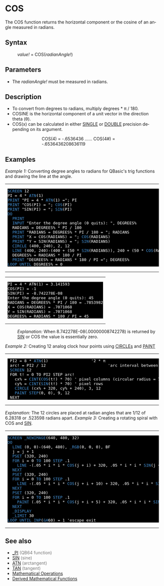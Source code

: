 <style>pre.codeide, pre.outputfixed, .outputcrt0 { background-color: #000 !important; color: #FFF !important; }</style><!DOCTYPE html>
<html class="client-nojs" dir="ltr" lang="en">
<head>
<title>COS - QB64 Phoenix Edition Wiki</title>
</head>
<body class="mediawiki ltr sitedir-ltr mw-hide-empty-elt ns-0 ns-subject page-COS rootpage-COS skin-vector action-view skin-vector-legacy vector-feature-language-in-header-enabled vector-feature-language-in-main-page-header-disabled vector-feature-language-alert-in-sidebar-disabled vector-feature-sticky-header-disabled vector-feature-sticky-header-edit-disabled vector-feature-table-of-contents-disabled vector-feature-visual-enhancement-next-disabled">
<div class="mw-body" id="content" role="main">
<a id="top"></a>
<h1 class="firstHeading mw-first-heading" id="firstHeading"><span class="mw-page-title-main">COS</span></h1>
<div class="vector-body" id="bodyContent">
<div class="mw-body-content mw-content-ltr" dir="ltr" id="mw-content-text" lang="en"><div class="mw-parser-output"><p>The <a class="mw-selflink selflink">COS</a> function returns the horizontal component or the cosine of an angle measured in radians.
</p>
<h2><span class="mw-headline" id="Syntax">Syntax</span></h2>
<dl><dd><i>value!</i> = <a class="mw-selflink selflink">COS</a>(<i>radianAngle!</i>)</dd></dl>
<p>
</p>
<h2><span class="mw-headline" id="Parameters">Parameters</span></h2>
<ul><li>The <i>radianAngle!</i> must be measured in radians.</li></ul>
<p>
</p>
<h2><span class="mw-headline" id="Description">Description</span></h2>
<ul><li>To convert from degrees to radians, multiply degrees * π / 180.</li>
<li><a class="mw-selflink selflink">COS</a>INE is the horizontal component of a unit vector in the direction theta (θ).</li>
<li>COS(x) can be calculated in either <a href="SINGLE" title="SINGLE">SINGLE</a> or <a href="DOUBLE" title="DOUBLE">DOUBLE</a> precision depending on its argument.</li></ul>
<dl><dd><dl><dd><dl><dd>COS(4) = -.6536436 ...... COS(4#) = -.6536436208636119</dd></dl></dd></dl></dd></dl>
<p>
</p>
<h2><span class="mw-headline" id="Examples">Examples</span></h2>
<p><i>Example 1:</i> Converting degree angles to radians for QBasic's trig functions and drawing the line at the angle.
</p>
<table cellpadding="15px" width="100%">
<tbody><tr>
<td><pre class="codeide"><a href="SCREEN" title="SCREEN"><span style="color:#4593D8;">SCREEN</span></a> 12
PI = 4 * <a href="ATN" title="ATN"><span style="color:#4593D8;">ATN</span></a>(1)
<a href="PRINT" title="PRINT"><span style="color:#4593D8;">PRINT</span></a> "PI = 4 * <a href="ATN" title="ATN"><span style="color:#4593D8;">ATN</span></a>(1) ="; PI
<a href="PRINT" title="PRINT"><span style="color:#4593D8;">PRINT</span></a> "COS(PI) = "; <a class="mw-selflink selflink"><span style="color:#4593D8;">COS</span></a>(PI)
<a href="PRINT" title="PRINT"><span style="color:#4593D8;">PRINT</span></a> "SIN(PI) = "; <a href="SIN" title="SIN"><span style="color:#4593D8;">SIN</span></a>(PI)
<a href="DO...LOOP" title="DO...LOOP"><span style="color:#4593D8;">DO</span></a>
  <a href="PRINT" title="PRINT"><span style="color:#4593D8;">PRINT</span></a>
  <a href="INPUT" title="INPUT"><span style="color:#4593D8;">INPUT</span></a> "Enter the degree angle (0 quits): ", DEGREES%
  RADIANS = DEGREES% * PI / 180
  <a href="PRINT" title="PRINT"><span style="color:#4593D8;">PRINT</span></a> "RADIANS = DEGREES% * PI / 180 = "; RADIANS
  <a href="PRINT" title="PRINT"><span style="color:#4593D8;">PRINT</span></a> "X = COS(RADIANS) = "; <a class="mw-selflink selflink"><span style="color:#4593D8;">COS</span></a>(RADIANS)
  <a href="PRINT" title="PRINT"><span style="color:#4593D8;">PRINT</span></a> "Y = SIN(RADIANS) = "; <a href="SIN" title="SIN"><span style="color:#4593D8;">SIN</span></a>(RADIANS)
  <a href="CIRCLE" title="CIRCLE"><span style="color:#4593D8;">CIRCLE</span></a> (400, 240), 2, 12
  <a href="LINE" title="LINE"><span style="color:#4593D8;">LINE</span></a> (400, 240)-(400 + (50 * <a href="SIN" title="SIN"><span style="color:#4593D8;">SIN</span></a>(RADIANS)), 240 + (50 * <a class="mw-selflink selflink"><span style="color:#4593D8;">COS</span></a>(RADIANS))), 11
  DEGREES% = RADIANS * 180 / PI
  <a href="PRINT" title="PRINT"><span style="color:#4593D8;">PRINT</span></a> "DEGREES% = RADIANS * 180 / PI ="; DEGREES%
<a href="LOOP" title="LOOP"><span style="color:#4593D8;">LOOP</span></a> <a href="UNTIL" title="UNTIL"><span style="color:#4593D8;">UNTIL</span></a> DEGREES% = 0
</pre>
</td></tr></tbody></table>
<table cellpadding="15px" width="100%">
<tbody><tr>
<td><pre class="outputcrt0">PI = 4 * ATN(1) = 3.141593
COS(PI) = -1
SIN(PI) = -8.742278E-08
Enter the degree angle (0 quits): 45
RADIANS = DEGREES% * PI / 180 = .7853982
X = COS(RADIANS) = .7071068
Y = SIN(RADIANS) = .7071068
DEGREES% = RADIANS * 180 / PI = 45
</pre>
</td></tr></tbody></table>
<dl><dd><i>Explanation:</i> When 8.742278E-08(.00000008742278) is returned by <a href="SIN" title="SIN">SIN</a> or COS the value  is essentially zero.</dd></dl>
<p>
<i>Example 2:</i> Creating 12 analog clock hour points using <a href="CIRCLE" title="CIRCLE">CIRCLEs</a> and <a href="PAINT" title="PAINT">PAINT</a>
</p>
<table cellpadding="15px" width="100%">
<tbody><tr>
<td><pre class="codeide"> PI2 = 8 * <a href="ATN" title="ATN"><span style="color:#4593D8;">ATN</span></a>(1)                  '2 * π
 arc! = PI2 / 12                          'arc interval between hour circles
 <a href="SCREEN" title="SCREEN"><span style="color:#4593D8;">SCREEN</span></a> 12
 FOR t! = 0 TO PI2 STEP arc!
   cx% = <a href="CINT" title="CINT"><span style="color:#4593D8;">CINT</span></a>(<a class="mw-selflink selflink"><span style="color:#4593D8;">COS</span></a>(t!) * 70) ' pixel columns (circular radius = 70)
   cy% = <a href="CINT" title="CINT"><span style="color:#4593D8;">CINT</span></a>(<a href="SIN" title="SIN"><span style="color:#4593D8;">SIN</span></a>(t!) * 70) ' pixel rows
   <a href="CIRCLE" title="CIRCLE"><span style="color:#4593D8;">CIRCLE</span></a> (cx% + 320, cy% + 240), 3, 12
   <a href="PAINT" title="PAINT"><span style="color:#4593D8;">PAINT</span></a> <a href="STEP" title="STEP"><span style="color:#4593D8;">STEP</span></a>(0, 0), 9, 12
 NEXT
</pre>
</td></tr></tbody></table>
<p><i>Explanation:</i> The 12 circles are placed at radian angles that are 1/12 of 6.28318 or .523598 radians apart.
<i>Example 3:</i> Creating a rotating spiral with COS and <a href="SIN" title="SIN">SIN</a>.
</p>
<table cellpadding="15px" width="100%">
<tbody><tr>
<td><pre class="codeide"><a href="SCREEN" title="SCREEN"><span style="color:#4593D8;">SCREEN</span></a> <a href="NEWIMAGE" title="NEWIMAGE"><span style="color:#4593D8;">_NEWIMAGE</span></a>(640, 480, 32)
<a href="DO...LOOP" title="DO...LOOP"><span style="color:#4593D8;">DO</span></a>
  <a href="LINE" title="LINE"><span style="color:#4593D8;">LINE</span></a> (0, 0)-(640, 480), <a href="RGB" title="RGB"><span style="color:#4593D8;">_RGB</span></a>(0, 0, 0), BF
  j = j + 1
  <a href="PSET" title="PSET"><span style="color:#4593D8;">PSET</span></a> (320, 240)
  <a href="FOR...NEXT" title="FOR...NEXT"><span style="color:#4593D8;">FOR</span></a> i = 0 <a href="TO" title="TO"><span style="color:#4593D8;">TO</span></a> 100 <a href="STEP" title="STEP"><span style="color:#4593D8;">STEP</span></a> .1
    <a href="LINE" title="LINE"><span style="color:#4593D8;">LINE</span></a> -(.05 * i * i * <a class="mw-selflink selflink"><span style="color:#4593D8;">COS</span></a>(j + i) + 320, .05 * i * i * <a href="SIN" title="SIN"><span style="color:#4593D8;">SIN</span></a>(j + i) + 240)
  <a href="NEXT" title="NEXT"><span style="color:#4593D8;">NEXT</span></a>
  <a href="PSET" title="PSET"><span style="color:#4593D8;">PSET</span></a> (320, 240)
  <a href="FOR...NEXT" title="FOR...NEXT"><span style="color:#4593D8;">FOR</span></a> i = 0 <a href="TO" title="TO"><span style="color:#4593D8;">TO</span></a> 100 <a href="STEP" title="STEP"><span style="color:#4593D8;">STEP</span></a> .1
    <a href="LINE" title="LINE"><span style="color:#4593D8;">LINE</span></a> -(.05 * i * i * <a class="mw-selflink selflink"><span style="color:#4593D8;">COS</span></a>(j + i + 10) + 320, .05 * i * i * <a href="SIN" title="SIN"><span style="color:#4593D8;">SIN</span></a>(j + i + 10) + 240)
  <a href="NEXT" title="NEXT"><span style="color:#4593D8;">NEXT</span></a>
  <a href="PSET" title="PSET"><span style="color:#4593D8;">PSET</span></a> (320, 240)
  <a href="FOR...NEXT" title="FOR...NEXT"><span style="color:#4593D8;">FOR</span></a> i = 0 <a href="TO" title="TO"><span style="color:#4593D8;">TO</span></a> 100 <a href="STEP" title="STEP"><span style="color:#4593D8;">STEP</span></a> .1
    <a href="PAINT" title="PAINT"><span style="color:#4593D8;">PAINT</span></a> (.05 * i * i * <a class="mw-selflink selflink"><span style="color:#4593D8;">COS</span></a>(j + i + 5) + 320, .05 * i * i * <a href="SIN" title="SIN"><span style="color:#4593D8;">SIN</span></a>(j + i + 5) + 240)
  <a href="NEXT" title="NEXT"><span style="color:#4593D8;">NEXT</span></a>
  <a href="DISPLAY" title="DISPLAY"><span style="color:#4593D8;">_DISPLAY</span></a>
  <a href="LIMIT" title="LIMIT"><span style="color:#4593D8;">_LIMIT</span></a> 30
<a href="LOOP" title="LOOP"><span style="color:#4593D8;">LOOP</span></a> <a href="UNTIL" title="UNTIL"><span style="color:#4593D8;">UNTIL</span></a> <a href="INP" title="INP"><span style="color:#4593D8;">INP</span></a>(<a href="%26H" title="&amp;H"><span style="color:#4593D8;">&amp;H</span></a>60) = 1 'escape exit
</pre>
</td></tr></tbody></table>
<p>
</p>
<h2><span class="mw-headline" id="See_also">See also</span></h2>
<ul><li><a href="PI" title="PI">_PI</a> <span style="color:#777777;">(QB64 function)</span></li>
<li><a href="SIN" title="SIN">SIN</a> <span style="color:#777777;">(sine)</span></li>
<li><a href="ATN" title="ATN">ATN</a> <span style="color:#777777;">(arctangent)</span></li>
<li><a href="TAN" title="TAN">TAN</a> <span style="color:#777777;">(tangent)</span></li>
<li><a href="Mathematical_Operations" title="Mathematical Operations">Mathematical Operations</a></li>
<li><a href="Mathematical_Operations#Derived_Mathematical_Functions" title="Mathematical Operations">Derived Mathematical Functions</a></li></ul>
<p>
</p>
<!-- 
NewPP limit report
Cached time: 20240715061243
Cache expiry: 86400
Reduced expiry: false
Complications: [show‐toc]
CPU time usage: 0.071 seconds
Real time usage: 0.089 seconds
Preprocessor visited node count: 549/1000000
Post‐expand include size: 4720/2097152 bytes
Template argument size: 679/2097152 bytes
Highest expansion depth: 3/100
Expensive parser function count: 0/100
Unstrip recursion depth: 0/20
Unstrip post‐expand size: 0/5000000 bytes
-->
<!--
Transclusion expansion time report (%,ms,calls,template)
100.00%   51.503      1 -total
 12.65%    6.516      3 Template:Parameter
 10.59%    5.455     67 Template:Cl
  8.77%    4.518      1 Template:PageSyntax
  7.02%    3.613      1 Template:PageParameters
  5.61%    2.890      3 Template:CodeEnd
  5.19%    2.673      1 Template:PageNavigation
  4.98%    2.566      2 Template:Small
  4.94%    2.543      3 Template:CodeStart
  4.93%    2.538      1 Template:OutputStart
-->
<!-- Saved in parser cache with key qb64pnix_mw19894-mwmb_:pcache:idhash:443-0!canonical and timestamp 20240715061243 and revision id 7844.
 -->
</div>
</div>
</div>
</div>
</body>
</html>